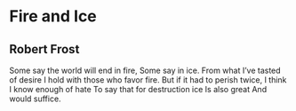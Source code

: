 # Fire and Ice
## Robert Frost
Some say the world will end in fire,
Some say in ice.
From what I’ve tasted of desire
I hold with those who favor fire.
But if it had to perish twice,
I think I know enough of hate
To say that for destruction ice
Is also great
And would suffice.